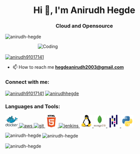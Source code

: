 <!--### [Connect with me 💬](https://anirudh-hegde.github.io/ani.portfolio/)!-->
<h1 align="center">Hi 👋, I'm Anirudh Hegde</h1>
<h3 align="center">Cloud and Opensource</h3>

<p align="left"> <img src="https://komarev.com/ghpvc/?username=anirudh-hegde&label=Profile%20views&color=0e75b6&style=flat" alt="anirudh-hegde" /> </p>

<p align="left"> 
    <img align="right" alt="Coding" width="400" src="https://user-images.githubusercontent.com/37551474/113611467-3a567d80-9657-11eb-862b-b07b4f105c6f.gif">
    <br><br>
    <a href="https://twitter.com/anirudh91017141" target="blank"><img src="https://img.shields.io/twitter/follow/anirudh91017141?logo=twitter&style=for-the-badge" 
    alt="anirudh91017141" /></a> 
</p>

<!--- 🌱 I’m currently learning **Kubernetes, Docker Swarm, GCP**!-->

- 📫 How to reach me **hegdeanirudh2003@gmail.com**

<h3 align="left">Connect with me:</h3>

<p align="left">
    <a href="https://twitter.com/anirudh91017141" target="blank"><img align="center" src="https://raw.githubusercontent.com/rahuldkjain/github-profile-readme-generator/master/src/images/icons/Social/twitter.svg" alt="anirudh91017141" height="30" width="40" /></a>
    <a href="https://linkedin.com/in/anirudhhegde" target="blank"><img align="center" src="https://raw.githubusercontent.com/rahuldkjain/github-profile-readme-generator/master/src/images/icons/Social/linked-in-alt.svg" alt="anirudhhegde" height="30" width="40" /></a>
</p>

<h3 align="left">Languages and Tools:</h3>
<p align="left"> <a href="https://www.docker.com/" target="_blank" rel="noreferrer"> <img src="https://raw.githubusercontent.com/devicons/devicon/master/icons/docker/docker-original-wordmark.svg" alt="docker" width="40" height="40"/> </a> <a href="https://aws.com" target="_blank" rel="noreferrer"> <img src="https://www.vectorlogo.zone/logos/amazon_aws/amazon_aws-ar21.svg" alt="aws" width="40" height="40"/> </a> <a href="https://git-scm.com/" target="_blank" rel="noreferrer"> <img src="https://www.vectorlogo.zone/logos/git-scm/git-scm-icon.svg" alt="git" width="40" height="40"/> </a> <a href="https://www.w3.org/html/" target="_blank" rel="noreferrer"> <img src="https://raw.githubusercontent.com/devicons/devicon/master/icons/html5/html5-original-wordmark.svg" alt="html5" width="40" height="40"/> </a> <a href="https://www.jenkins.io" target="_blank" rel="noreferrer"> <img src="https://www.vectorlogo.zone/logos/jenkins/jenkins-icon.svg" alt="jenkins" width="40" height="40"/> </a> <a href="https://www.linux.org/" target="_blank" rel="noreferrer"> <img src="https://raw.githubusercontent.com/devicons/devicon/master/icons/linux/linux-original.svg" alt="linux" width="40" height="40"/> </a> <a href="https://www.mongodb.com/" target="_blank" rel="noreferrer"> <img src="https://raw.githubusercontent.com/devicons/devicon/master/icons/mongodb/mongodb-original-wordmark.svg" alt="mongodb" width="40" height="40"/> </a> <a href="https://pandas.pydata.org/" target="_blank" rel="noreferrer"> <img src="https://raw.githubusercontent.com/devicons/devicon/2ae2a900d2f041da66e950e4d48052658d850630/icons/pandas/pandas-original.svg" alt="pandas" width="40" height="40"/> </a> <a href="https://www.python.org" target="_blank" rel="noreferrer"> <img src="https://raw.githubusercontent.com/devicons/devicon/master/icons/python/python-original.svg" alt="python" width="40" height="40"/> </a> </p>

<p><img align="left" src="https://github-readme-stats.vercel.app/api/top-langs?username=anirudh-hegde&show_icons=true&locale=en&layout=compact" alt="anirudh-hegde" /></p>

<p>&nbsp;<img align="center" src="https://github-readme-stats.vercel.app/api?username=anirudh-hegde&show_icons=true&locale=en" alt="anirudh-hegde" /></p>

<p><img align="center" src="https://github-readme-streak-stats.herokuapp.com/?user=anirudh-hegde&" alt="anirudh-hegde" /></p>


